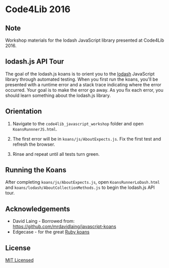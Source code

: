 # Code4Lib 2016

## Note
Workshop materials for the lodash JavaScript library presented at Code4Lib 2016.

## lodash.js API Tour

The goal of the lodash.js koans is to orient you to the [lodash](https://lodash.com/)
JavaScript library through automated testing. When you first run the koans,
you'll be presented with a runtime error and a stack trace indicating where the
error occurred. Your goal is to make the error go away. As you fix each error,
you should learn something about the lodash.js library.

## Orientation

1. Navigate to the `code4lib_javascript_workshop` folder and open `KoansRunnnerJS.html`.

2. The first error will be in `koans/js/AboutExpects.js`. Fix the first test and
refresh the browser.

3. Rinse and repeat until all tests turn green.

## Running the Koans

After completing `koans/js/AboutExpects.js`, open `KoansRunnerLoDash.html` and `koans/lodash/AboutCollectionMethods.js` to begin the lodash.js API tour.

## Acknowledgements
*  David Laing - Borrowed from: https://github.com/mrdavidlaing/javascript-koans
*  Edgecase - for the great [Ruby koans](http://github.com/edgecase/ruby_koans)

## License
 [MIT Licensed](LICENSE)
